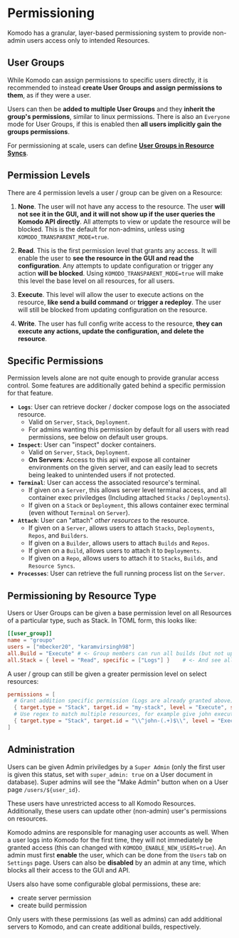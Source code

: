 # Permissioning

Komodo has a granular, layer-based permissioning system to provide non-admin users access only to intended Resources.

## User Groups

While Komodo can assign permissions to specific users directly, it is recommended to instead **create User Groups and assign permissions to them**, as if they were a user.

Users can then be **added to multiple User Groups** and they **inherit the group's permissions**, similar to linux permissions.
There is also an `Everyone` mode for User Groups, if this is enabled then **all users implicitly gain the groups permissions**.

For permissioning at scale, users can define [**User Groups in Resource Syncs**](/docs/resources/sync-resources#user-group).

## Permission Levels

There are 4 permission levels a user / group can be given on a Resource:

 1. **None**. The user will not have any access to the resource. The user **will not see it in the GUI, and it will not show up if the user queries the Komodo API directly**. All attempts to view or update the resource will be blocked. This is the default for non-admins, unless using `KOMODO_TRANSPARENT_MODE=true`.

 2. **Read**. This is the first permission level that grants any access. It will enable the user to **see the resource in the GUI and read the configuration**. Any attempts to update configuration or trigger any action **will be blocked**.  Using `KOMODO_TRANSPARENT_MODE=true` will make this level the base level on all resources, for all users.

 3. **Execute**. This level will allow the user to execute actions on the resource, **like send a build command** or **trigger a redeploy**. The user will still be blocked from updating configuration on the resource.

 4. **Write**. The user has full config write access to the resource, **they can execute any actions, update the configuration, and delete the resource**.

## Specific Permissions

Permission levels alone are not quite enough to provide granular access control.
Some features are additionally gated behind a specific permission for that feature.

- **`Logs`**: User can retrieve docker / docker compose logs on the associated resource.
  - Valid on `Server`, `Stack`, `Deployment`.
  - For admins wanting this permission by default for all users with read permissions, see below on default user groups.
- **`Inspect`**:  User can "inspect" docker containers.
  - Valid on `Server`, `Stack`, `Deployment`.
  - **On Servers**: Access to this api will expose all container environments on the given server,
  and can easily lead to secrets being leaked to unintended users if not protected.
- **`Terminal`**: User can access the associated resource's terminal.
  - If given on a `Server`, this allows server level terminal access, and all container exec priviledges (Including attached `Stacks` / `Deployments`).
  - If given on a `Stack` or `Deployment`, this allows container exec terminal (even without `Terminal` on `Server`).
- **`Attach`**: User can "attach" *other resources* to the resource.
  - If given on a `Server`, allows users to attach `Stacks`, `Deployments`, `Repos`, and `Builders`.
  - If given on a `Builder`, allows users to attach `Builds` and `Repos`.
  - If given on a `Build`, allows users to attach it to `Deployments`.
  - If given on a `Repo`, allows users to attach it to `Stacks`, `Builds`, and `Resource Syncs`.
- **`Processes`**: User can retrieve the full running process list on the `Server`.

## Permissioning by Resource Type

Users or User Groups can be given a base permission level on all Resources of a particular type, such as Stack.
In TOML form, this looks like:

```toml
[[user_group]]
name = "groupo"
users = ["mbecker20", "karamvirsingh98"]
all.Build = "Execute" # <- Group members can run all builds (but not update config),
all.Stack = { level = "Read", specific = ["Logs"] }    # <- And see all Stacks / logs (no deploy / update, inspect, or terminal access).
```

A user / group can still be given a greater permission level on select resources:

```toml
permissions = [
  # Grant addition specific permission (Logs are already granted above)
  { target.type = "Stack", target.id = "my-stack", level = "Execute", specific = ["Inspect", "Terminal"] },
  # Use regex to match multiple resources, for example give john execute on all of their Stacks
  { target.type = "Stack", target.id = "\\^john-(.+)$\\", level = "Execute" },
]
```

## Administration

Users can be given Admin priviledges by a `Super Admin` (only the first user is given this status, set with `super_admin: true` on a User document in database). Super admins will see the "Make Admin" button when on a User page `/users/${user_id}`.

These users have unrestricted access to all Komodo Resources. Additionally, these users can update other (non-admin) user's permissions on resources.

Komodo admins are responsible for managing user accounts as well. When a user logs into Komodo for the first time, they will not immediately be granted access (this can changed with `KOMODO_ENABLE_NEW_USERS=true`). An admin must first **enable** the user, which can be done from the `Users` tab on `Settings` page. Users can also be **disabled** by an admin at any time, which blocks all their access to the GUI and API. 

Users also have some configurable global permissions, these are:

 - create server permission
 - create build permission

Only users with these permissions (as well as admins) can add additional servers to Komodo, and can create additional builds, respectively.